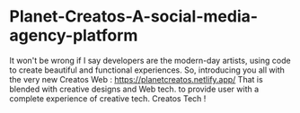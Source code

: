 # Planet-Creatos-A-social-media-agency-platform
It won't be wrong if I say developers are the modern-day artists, using code to create beautiful and functional experiences. So, introducing you all with the very new Creatos Web : https://planetcreatos.netlify.app/
That is blended with creative designs and Web tech. to provide user with a complete experience of creative tech. Creatos Tech !
